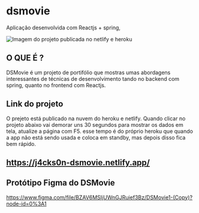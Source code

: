 # dsmovie

Aplicação desenvolvida com Reactjs + spring,

![Imagem do projeto publicada no netlify e heroku](https://user-images.githubusercontent.com/2973267/158934671-e4a10646-dca2-46ca-8f48-0be64a561bc5.png)


## O QUE É ?
DSMovie é um projeto de portifólio que mostras umas abordagens interessantes de técnicas de desenvolvimento tando no backend com spring, quanto no frontend com Reactjs.

## Link do projeto
O prejeto está publicado na nuvem do heroku e netlify. 
Quando clicar no projeto abaixo vai demorar uns 30 segundos para mostrar os dados em tela, atualize a página com F5. 
esse tempo é do próprio heroku que quando a app não está sendo usada e coloca em standby, mas depois disso fica bem rápido. 

## https://j4cks0n-dsmovie.netlify.app/

## Protótipo Figma do DSMovie
https://www.figma.com/file/BZAV6MSIjUWnGJRuief3Bz/DSMovie1-(Copy)?node-id=0%3A1

